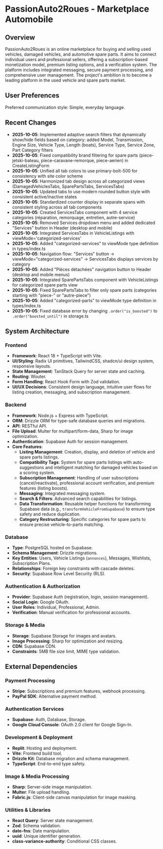 # PassionAuto2Roues - Marketplace Automobile

## Overview
PassionAuto2Roues is an online marketplace for buying and selling used vehicles, damaged vehicles, and automotive spare parts. It aims to connect individual users and professional sellers, offering a subscription-based monetization model, premium listing options, and a verification system. The platform includes integrated messaging, secure payment processing, and comprehensive user management. The project's ambition is to become a leading platform in the used vehicle and spare parts market.

## User Preferences
Preferred communication style: Simple, everyday language.

## Recent Changes
- **2025-10-05**: Implemented adaptive search filters that dynamically show/hide fields based on category: added Model, Transmission, Engine Size, Vehicle Type, Length (boats), Service Type, Service Zone, Part Category filters
- **2025-10-05**: Fixed compatibility brand filtering for spare parts (piece-jetski-bateau, piece-caravane-remorque, piece-aerien) in CreateListingForm
- **2025-10-05**: Unified all tab colors to use primary-bolt-500 for consistency with site color scheme
- **2025-10-05**: Harmonized tab design across all categorized views (DamagedVehiclesTabs, SparePartsTabs, ServicesTabs)
- **2025-10-05**: Updated tabs to use modern rounded button style with consistent active/inactive states
- **2025-10-05**: Standardized counter display in separate spans with consistent styling across all tab components
- **2025-10-05**: Created ServicesTabs component with 4 service categories (réparation, remorquage, entretien, autre-service)
- **2025-10-05**: Removed Services dropdown menu and added dedicated "Services" button in Header (desktop and mobile)
- **2025-10-05**: Integrated ServicesTabs in VehicleListings with viewMode='categorized-services'
- **2025-10-05**: Added "categorized-services" to viewMode type definition in types/index.ts
- **2025-10-05**: Navigation flow: "Services" button → viewMode="categorized-services" → ServicesTabs displays services by category
- **2025-10-05**: Added "Pièces détachées" navigation button to Header (desktop and mobile menus)
- **2025-10-05**: Integrated SparePartsTabs component with VehicleListings for categorized spare parts view
- **2025-10-05**: Fixed SparePartsTabs to filter only spare parts (categories starting with "piece-" or "autre-piece")
- **2025-10-05**: Added "categorized-parts" to viewMode type definition in types/index.ts
- **2025-10-05**: Fixed database error by changing `.order("is_boosted")` to `.order("boosted_until")` in storage.ts

## System Architecture

### Frontend
- **Framework**: React 18 + TypeScript with Vite.
- **UI/Styling**: Radix UI primitives, TailwindCSS, shadcn/ui design system, responsive layouts.
- **State Management**: TanStack Query for server state and caching.
- **Routing**: Wouter.
- **Form Handling**: React Hook Form with Zod validation.
- **UI/UX Decisions**: Consistent design language, intuitive user flows for listing creation, messaging, and subscription management.

### Backend
- **Framework**: Node.js + Express with TypeScript.
- **ORM**: Drizzle ORM for type-safe database queries and migrations.
- **API**: RESTful API.
- **File Upload**: Multer for multipart/form-data, Sharp for image optimization.
- **Authentication**: Supabase Auth for session management.
- **Core Features**:
    - **Listing Management**: Creation, display, and deletion of vehicle and spare parts listings.
    - **Compatibility Tags**: System for spare parts listings with auto-suggestions and intelligent matching for damaged vehicles based on a scoring system.
    - **Subscription Management**: Handling of user subscriptions (cancel/reactivate), professional account verification, and premium features (listing boosts).
    - **Messaging**: Integrated messaging system.
    - **Search & Filters**: Advanced search capabilities for listings.
    - **Data Transformation**: Reusable helper functions for transforming Supabase data (e.g., `transformVehicleFromSupabase`) to ensure type safety and reduce duplication.
    - **Category Restructuring**: Specific categories for spare parts to ensure precise vehicle-to-parts matching.

### Database
- **Type**: PostgreSQL hosted on Supabase.
- **Schema Management**: Drizzle migrations.
- **Key Entities**: Users, Vehicle Listings (`annonces`), Messages, Wishlists, Subscription Plans.
- **Relationships**: Foreign key constraints with cascade deletes.
- **Security**: Supabase Row Level Security (RLS).

### Authentication & Authorization
- **Provider**: Supabase Auth (registration, login, session management).
- **Social Login**: Google OAuth.
- **User Roles**: Individual, Professional, Admin.
- **Verification**: Manual verification for professional accounts.

### Storage & Media
- **Storage**: Supabase Storage for images and avatars.
- **Image Processing**: Sharp for optimization and resizing.
- **CDN**: Supabase CDN.
- **Constraints**: 5MB file size limit, MIME type validation.

## External Dependencies

### Payment Processing
- **Stripe**: Subscriptions and premium features, webhook processing.
- **PayPal SDK**: Alternative payment method.

### Authentication Services
- **Supabase**: Auth, Database, Storage.
- **Google Cloud Console**: OAuth 2.0 client for Google Sign-In.

### Development & Deployment
- **Replit**: Hosting and deployment.
- **Vite**: Frontend build tool.
- **Drizzle Kit**: Database migration and schema management.
- **TypeScript**: End-to-end type safety.

### Image & Media Processing
- **Sharp**: Server-side image manipulation.
- **Multer**: File upload handling.
- **Fabric.js**: Client-side canvas manipulation for image masking.

### Utilities & Libraries
- **React Query**: Server state management.
- **Zod**: Schema validation.
- **date-fns**: Date manipulation.
- **uuid**: Unique identifier generation.
- **class-variance-authority**: Conditional CSS classes.